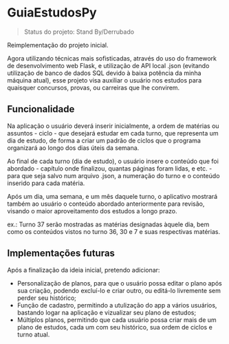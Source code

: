 # GuiaEstudosPy

>Status do projeto: Stand By/Derrubado

Reimplementação do projeto inicial.

Agora utilizando técnicas mais sofisticadas, através do uso do framework de desenvolvimento web Flask, e utilização de API local .json (evitando utilização de banco de dados SQL devido à baixa potência da minha máquina atual), esse projeto visa auxiliar o usuário nos estudos para quaisquer concursos, provas, ou carreiras que lhe convirem.

## Funcionalidade

Na aplicação o usuário deverá inserir inicialmente, a ordem de matérias ou assuntos - ciclo -  que desejará estudar em cada turno, que representa um dia de estudo, de forma a criar um padrão de ciclos que o programa organizará ao longo dos dias úteis da semana.

Ao final de cada turno (dia de estudo), o usuário insere o conteúdo que foi abordado - capítulo onde finalizou, quantas páginas foram lidas, e etc. - para que seja salvo num arquivo .json, a numeração do turno e o conteúdo inserido para cada matéria.

Após um dia, uma semana, e um mês daquele turno, o aplicativo mostrará também ao usuário o conteúdo abordado anteriormente para revisão, visando o maior aproveitamento dos estudos a longo prazo.

ex.: Turno 37 serão mostradas as matérias designadas àquele dia, bem como os conteúdos vistos no turno 36, 30 e 7 e suas respectivas matérias.

## Implementações futuras

Após a finalização da ideia inicial, pretendo adicionar:

- Personalização de planos, para que o usuário possa editar o plano após sua criação, podendo excluí-lo e criar outro, ou editá-lo livremente sem perder seu histórico;
- Função de cadastro, permitindo a utulização do app a vários usuários, bastando logar na aplicação e vizualizar seu plano de estudos;
- Múltiplos planos, permitindo que cada usuário possa criar mais de um plano de estudos, cada um com seu histórico, sua ordem de ciclos e turno atual.
